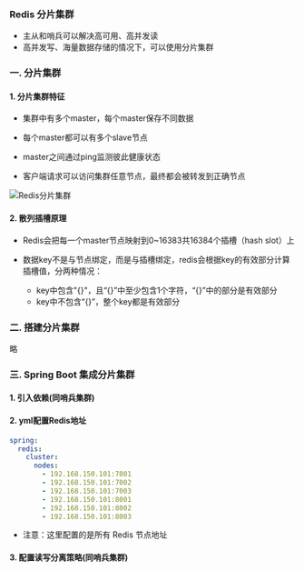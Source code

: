 ### Redis 分片集群
* 主从和哨兵可以解决高可用、高并发读
* 高并发写、海量数据存储的情况下，可以使用分片集群


### 一. 分片集群 
#### 1. 分片集群特征

* 集群中有多个master，每个master保存不同数据

* 每个master都可以有多个slave节点

* master之间通过ping监测彼此健康状态

* 客户端请求可以访问集群任意节点，最终都会被转发到正确节点

![Redis分片集群](https://fgq233.github.io/imgs/springcloud/redis4.png)


#### 2. 散列插槽原理
* Redis会把每一个master节点映射到0~16383共16384个插槽（hash slot）上


* 数据key不是与节点绑定，而是与插槽绑定，redis会根据key的有效部分计算插槽值，分两种情况：

    * key中包含"{}"，且“{}”中至少包含1个字符，“{}”中的部分是有效部分
    * key中不包含“{}”，整个key都是有效部分



 

### 二. 搭建分片集群
略


### 三. Spring Boot 集成分片集群 
#### 1. 引入依赖(同哨兵集群)
#### 2. yml配置Redis地址
```yaml
spring:
  redis:
    cluster:
      nodes:
        - 192.168.150.101:7001
        - 192.168.150.101:7002
        - 192.168.150.101:7003
        - 192.168.150.101:8001
        - 192.168.150.101:8002
        - 192.168.150.101:8003
```

* 注意：这里配置的是所有 Redis 节点地址

#### 3. 配置读写分离策略(同哨兵集群)

